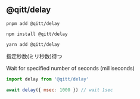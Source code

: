 ## @qitt/delay

```shell
pnpm add @qitt/delay
```

```shell
npm install @qitt/delay
```

```shell
yarn add @qitt/delay
```

指定秒数(ミリ秒数)待つ

Wait for specified number of seconds (milliseconds)

```js
import delay from '@qitt/delay'

await delay({ msec: 1000 }) // wait 1sec
```
